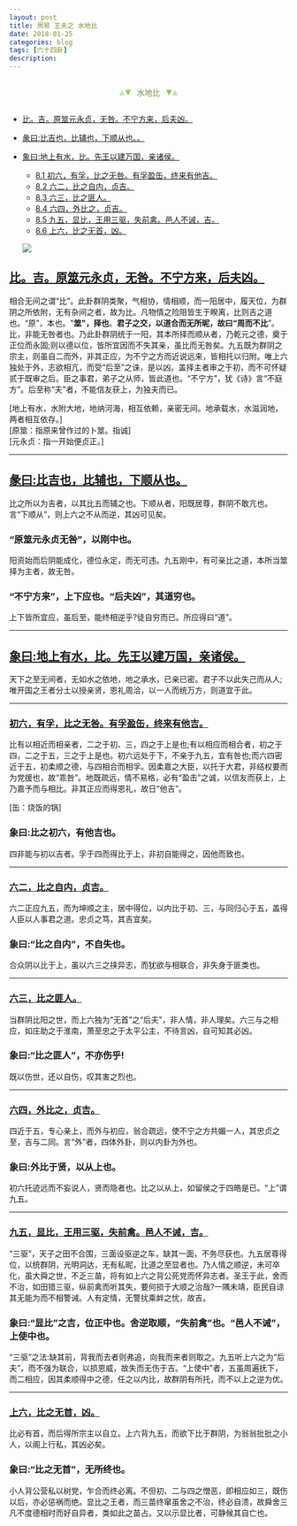 ```yaml
---
layout: post
title: 周易 王夫之 水地比
date: 2018-01-25
categories: blog
tags: [六十四卦]
description: 
---
```


<span id = "jump"></span>


<section style="margin: 0px auto; text-align: center;">
    <section class="xhr" style="width: 0px; height: 0px; border-left: 5px solid transparent; border-right: 5px solid transparent; border-bottom: 10px solid rgb(135, 201, 67); display: inline-block; opacity: 0.5; border-top-color: rgb(135, 201, 67);"></section>
    <section class="xhr" style="width: 0px; height: 0px; border-left: 5px solid transparent; border-right: 5px solid transparent; border-top: 10px solid rgb(135, 201, 67); display: inline-block; margin-left: -3px; border-bottom-color: rgb(135, 201, 67);"></section>
    <section style="
margin-left: 0.5em;
display: inline-block;">
        <p>
            <span style="color: rgb(118, 146, 60);">水地比</span>
        </p>
    </section>
    <section class="xhr" style="margin-left: 0.5em; width: 0px; height: 0px; border-left: 5px solid transparent; border-right: 5px solid transparent; border-top: 10px solid rgb(135, 201, 67); display: inline-block; border-bottom-color: rgb(135, 201, 67);"></section>
    <section class="xhr" style="width: 0px; height: 0px; border-left: 5px solid transparent; border-right: 5px solid transparent; border-bottom: 10px solid rgb(135, 201, 67); display: inline-block; opacity: 0.5; margin-left: -3px; border-top-color: rgb(135, 201, 67);"></section>
</section>

- [比。吉。原筮元永贞，无咎。不宁方来，后夫凶。](#jump原览元永贞)
- [彖曰:比吉也，比辅也，下顺从也。。](#jump比吉也)
- [象曰:地上有水，比。先王以建万国，亲诸侯。](#jump地上有水)
  - [8.1 初六，有孚，比之无咎。有孚盈缶，终来有他吉。](#jump比之无咎)
  - [8.2 六二，比之自内，贞吉。](#jump比之自内)
  - [8.3 六三，比之匪人。](#jump比之匪人)
  - [8.4 六四，外比之，贞吉。](#jump外比之)
  - [8.5 九五，显比，王用三驱，失前禽。邑人不诫，吉。](#jump王用三驱)
  - [8.6 上六，比之无首，凶。](#jump比之无首)
  
  ![](http://www.guoyi360.com/uploads/allimg/130321/1-130321105024611.jpg)
 
 
 
<span id = "jump原览元永贞"></span>
## [比。吉。原筮元永贞，无咎。不宁方来，后夫凶。](#jump)
相合无间之谓“比”。此卦群阴类聚，气相协，情相顺，而一阳居中，履天位，为群阴之所依附，无有杂间之者，故为比。凡物情之险阻皆生于睽离，比则吉之道也。“原”，本也。"**筮"，择也**。**君子之交，以道合而无所昵，故曰“周而不比**”。比，非能无咎者也。乃此卦群阴统于一阳，其本所择而顺从者，乃乾元之德，奠于正位而永固;则以德以位，皆所宜因而不失其亲，虽比而无咎矣。九五既为群阴之宗主，则虽自二而外，非其正应，为不宁之方而近说远来，皆相托以归附。唯上六独处于外，志欲相亢，而受“后至”之诛，是以凶。盖择主者审之于初，而不可怀疑贰于既审之后。臣之事君，弟子之从师，皆此道也。“不宁方”，犹《诗》言“不庭方”。后至称“夫”者，不能信友获上，为独夫而已。


[地上有水，水附大地，地纳河海，相互依赖，亲密无间。地承载水，水滋润地，两者相互依存。]<br>
[原筮：指原来曾作过的卜筮。指诚]<br>
[元永贞：指一开始便贞正。]


----

<span id = "jump比吉也"></span>
## [彖曰:比吉也，比辅也，下顺从也。](#jump)
比之所以为吉者，以其比五而辅之也。下顺从者，阳既居尊，群阴不敢亢也。言“下顺从”，则上六之不从而逆，其凶可见矣。

### “原筮元永贞无咎”，以刚中也。
阳资始而后阴能成化，德位永定，而无可违。九五刚中，有可亲比之道，本所当筮择为主者，故无咎。

### “不宁方来”，上下应也。“后夫凶”，其道穷也。
上下皆所宜应，虽后至，能终相逆乎?徒自穷而已。所应得曰“道”。

----

<span id = "jump地上有水"></span>
## [象曰:地上有水，比。先王以建万国，亲诸侯。](#jump)
天下之至无间者，无如水之依地，地之承水，已亲已密。君子不以此失己而从人;唯开国之王者分土以授亲贤，恩礼周洽，以一人而统万方，则道宜于此。

----

<span id = "jump比之无咎"></span>
### [初六，有孚，比之无咎。有孚盈缶，终来有他吉。](#jump)
比有以相近而相亲者，二之于初、三，四之于上是也;有以相应而相合者，初之于四，二之于五，三之于上是也。初六远处于下，不亲于九五，宜有咎也;而六四密近于五，初柔顺之德，与四相合而相孚。因柔嘉之大臣，以托于大君，非结权要而为党援也，故“乖咎”。地既疏远，情不易格，必有“盈击”之诚，以信友而获上，上乃嘉予而与相比。非其正应而得恩礼，故日“他吉”。


[缶：烧饭的锅] 
  
  
### 象曰:比之初六，有他吉也。
四非能与初以吉者。孚于四而得比于上，非初自能得之，因他而致也。

----

<span id = "jump比之自内"></span>
### [六二，比之自内，贞吉。](#jump)
六二正应九五，而为坤顺之主，居中得位，以内比于初、三，与同归心于五，盖得人臣以人事君之道。忠贞之笃，其吉宜矣。

### 象曰:“比之自内”，不自失也。
合众阴以比于上，虽以六三之挟异志，而犹欲与相联合，非失身于匪类也。

----

<span id = "jump比之匪人"></span>
### [六三，比之匪人。](#jump)      
当群阴比阳之世，而上六独为“无首”之“后夫”，非人情，非人理矣。六三与之相应，如庄助之于淮南，萧至忠之于太平公主，不待言凶，自可知其必凶。

### 象曰:“比之匪人”，不亦伤乎!
既以伤世，还以自伤，叹其害之烈也。

----

<span id = "jump外比之"></span>
### [六四，外比之，贞吉。](#jump)   
四近于五，专心亲上，而外与初应，翁合疏远，使不宁之方共媚一人，其忠贞之至，吉与二同。言“外”者，四体外卦，则以内卦为外也。

### 象曰:外比于贤，以从上也。
初六托迹远而不妄说人，贤而隐者也。比之以从上，如留侯之于四皓是已。“上”谓九五。

  
----

<span id = "jump王用三驱"></span>
### [九五，显比，王用三驱，失前禽。邑人不诫，吉。](#jump)  
“三驱”，天子之田不合围，三面设驱逆之车，缺其一面，不务尽获也。九五居尊得位，以统群阴，光明洞达，无有私昵，比道之至显者也。乃人情之顺逆，未可卒化，虽大舜之世，不乏三苗，将有如上六之背公死党而怀异志者。圣王于此，舍而不治，如田猎三驱，纵前禽而听其失，要何损于大顺之治哉?一隅未靖，臣民自谅其无能为而不相警诫。人有定情，无警扰乘衅之忧，故吉。

  
### 象曰:“显比”之吉，位正中也。舍逆取顺，“失前禽”也。“邑人不诫”，上使中也。
“三驱”之法:缺其前，背我而去者则弗追，向我而来者则取之。九五听上六之为“后夫”，而不强为联合，以损恩威，故失而无伤于吉。“上使中”者，五虽周遍抚下，而二相应，因其柔顺得中之德，任之以内比，故群阴有所托，而不以上之逆为优。

  
----

<span id = "jump比之无首"></span>
### [ 上六，比之无首，凶。](#jump)    
比必有首，而后得所宗主以自立。上六背九五，而欲下比于群阴，为翁翁批批之小人，以阁上行私，其凶必矣。

### 象曰:“比之无首”，无所终也。
小人背公营私以树党，乍合而终必离。不但初、二与四之憎恶，即相应如三，既伤以后，亦必惩祸而绝。显比之王者，而三苗终窜虽舍之不治，终必自溃，故舜舍三凡不度德相时而好自异者，类如此之苗占。又以示显比者，可静候其自亡也。


  
  
  
  
  
  
  
  
